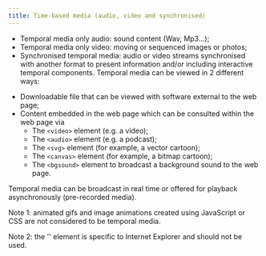 ```yaml
---
title: Time-based media (audio, video and synchronised)
---
```


* Temporal media only audio: sound content (Wav, Mp3...);
* Temporal media only video: moving or sequenced images or photos;
* Synchronised temporal media: audio or video streams synchronised with another format to present information and/or including interactive temporal components. Temporal media can be viewed in 2 different ways:

- Downloadable file that can be viewed with software external to the web page;
- Content embedded in the web page which can be consulted within the web page via
  - The `<video>` element (e.g. a video);
  - The `<audio>` element (e.g. a podcast);
  - The `<svg>` element (for example, a vector cartoon);
  - The `<canvas>` element (for example, a bitmap cartoon);
  - The `<bgsound>` element to broadcast a background sound to the web page.

Temporal media can be broadcast in real time or offered for playback asynchronously (pre-recorded media).

Note 1: animated gifs and image animations created using JavaScript or CSS are not considered to be temporal media.

Note 2: the '<bgsound>' element is specific to Internet Explorer and should not be used.
